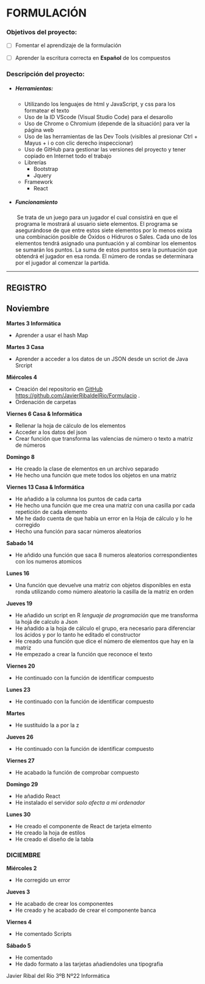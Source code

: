 # FORMULACIÓN

### Objetivos del proyecto:

- [ ] Fomentar el aprendizaje de la formulación
- [ ] Aprender la escritura correcta en **Español** de los compuestos



### Descripción del proyecto:

- ##### Herramientas:
  
  - Utilizando los lenguajes de html y JavaScript, y css para los formatear el texto
  - Uso de la ID VScode (Visual Studio Code) para el desarollo
  - Uso de Chrome o Chromium (depende de la situación) para ver la página web
  - Uso de las herramientas de las Dev Tools  (visibles al presionar Ctrl + Mayus + i o con clic derecho inspeccionar)
  - Uso de GitHub para gestionar las versiones del proyecto y tener copiado en Internet todo el trabajo
  - Librerías
    - Bootstrap
    - Jquery
  - Framework
    - React
  
- ##### Funcionamiento

  ​		Se trata de un juego para un jugador el cual consistirá en que el programa le mostrará al usuario siete elementos. El programa se asegurándose de que entre estos siete elementos por lo menos exista una combinación posible de Óxidos o Hidruros o Sales. Cada uno de los elementos tendrá asignado una puntuación y al combinar los elementos se sumarán los puntos. La suma de estos puntos sera la puntuación que obtendrá el jugador en esa ronda. El número de rondas se determinara por el jugador al comenzar la partida.

---

## REGISTRO

## Noviembre

**Martes 3 Informática**

- Aprender a usar el hash Map

**Martes 3 Casa**

- Aprender a acceder a los datos de un JSON desde un scriot de Java Srcript

**Miércoles 4**

- Creación del repositorio en [GitHub](https://github.com/JavierRibaldelRio/Formulacio) https://github.com/JavierRibaldelRio/Formulacio . 
- Ordenación de carpetas

**Viernes 6 Casa & Informática**

- Rellenar la hoja de cálculo de los elementos
- Acceder a los datos del json
- Crear función que transforma las valencias de número o texto a matriz de números



**Domingo 8**

- He creado la clase de elementos en un archivo separado
- He hecho una función que mete todos los objetos en una matriz



**Viernes 13 Casa & Informática**

- He añadido a la columna los puntos de cada carta
- He hecho una función que me crea una matriz con una casilla por cada repetición de cada elemento
- Me he dado cuenta de que había un error en la Hoja de cálculo y lo he corregido
- Hecho una función para sacar números aleatorios

**Sabado 14**

- He añdido una función que saca 8 numeros aleatorios correspondientes con los numeros atomicos


**Lunes 16**
- Una función que devuelve una matriz con objetos disponibles en esta ronda utilizando como número aleatorio la casilla de la matriz en orden



**Jueves 19**

- He añadido un script en R *lenguaje de programación* que me transforma la hojá de calculo a Json
- He añadido a la hoja de cálculo el grupo, era necesario para diferenciar los ácidos y por lo tanto he editado el constructor
- He creado una función que dice el número de elementos que hay en la matriz
- He empezado a crear la función que reconoce el texto



**Viernes 20**

- He continuado con la función de identificar compuesto



**Lunes 23**

- He continuado con la función de identificar compuesto

**Martes**

- He sustituido la a por la z

**Jueves 26**

- He continuado con la función de identificar compuesto

**Viernes 27**

- He acabado la función de comprobar compuesto

**Domingo 29**

- He añadido React
- He instalado el servidor *solo afecta a mi ordenador*



**Lunes 30**

- He creado el componente de React de tarjeta elmento
- He creado la hoja de estilos
- He creado el diseño de la tabla



### DICIEMBRE

**Miércoles 2**

- He corregido un error

**Jueves 3**

- He acabado de crear los componentes
- He creado y he acabado de crear el componente banca

**Viernes 4**

- He comentado Scripts

**Sábado 5**
- He comentado
- He dado formato a las tarjetas añadiendoles una tipografia












Javier Ribal del Río 3ºB Nº22 Informática				
